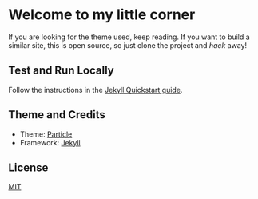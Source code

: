 # Welcome to my little corner

If you are looking for the theme used, keep reading. If you want to build a similar site, this is open source, so just clone the project and *hack* away!

## Test and Run Locally

Follow the instructions in the [Jekyll Quickstart guide](https://jekyllrb.com/docs/).

## Theme and Credits

* Theme: [Particle](https://github.com/nrandecker/particle)
* Framework: [Jekyll](https://jekyllrb.com/)

## License

[MIT](https://github.com/joaofranca/joaofranca.github.io/blob/master/LICENSE.txt)
